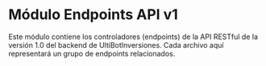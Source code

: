 # Módulo Endpoints API v1

Este módulo contiene los controladores (endpoints) de la API RESTful de la versión 1.0 del backend de UltiBotInversiones. Cada archivo aquí representará un grupo de endpoints relacionados.
